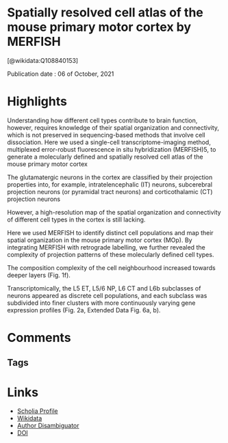 
Spatially resolved cell atlas of the mouse primary motor cortex by MERFISH
==========================================================================
  
  [@wikidata:Q108840153]  
  
Publication date : 06 of October, 2021  

# Highlights

Understanding how different cell types contribute to brain function, however, requires knowledge of their spatial organization and connectivity, which is not preserved in sequencing-based methods that involve cell dissociation. Here we used a single-cell transcriptome-imaging method, multiplexed error-robust fluorescence in situ hybridization (MERFISH)5, to generate a molecularly defined and spatially resolved cell atlas of the mouse primary motor cortex

The glutamatergic neurons in the cortex are classified by their projection properties into, for example, intratelencephalic (IT) neurons, subcerebral projection neurons (or pyramidal tract neurons) and corticothalamic (CT) projection neurons

However, a high-resolution map of the spatial organization and connectivity of different cell types in the cortex is still lacking.

Here we used MERFISH to identify distinct cell populations and map their spatial organization in the mouse primary motor cortex (MOp). By integrating MERFISH with retrograde labelling, we further revealed the complexity of projection patterns of these molecularly defined cell types.

The composition complexity of the cell neighbourhood increased towards deeper layers (Fig. 1f).

Transcriptomically, the L5 ET, L5/6 NP, L6 CT and L6b subclasses of neurons appeared as discrete cell populations, and each subclass was subdivided into finer clusters with more continuously varying gene expression profiles (Fig. 2a, Extended Data Fig. 6a, b).


# Comments

## Tags

# Links
  
 * [Scholia Profile](https://scholia.toolforge.org/work/Q108840153)  
 * [Wikidata](https://www.wikidata.org/wiki/Q108840153)  
 * [Author Disambiguator](https://author-disambiguator.toolforge.org/work_item_oauth.php?id=Q108840153&batch_id=&match=1&author_list_id=&doit=Get+author+links+for+work)  
 * [DOI](https://doi.org/10.1038/S41586-021-03705-X)  

